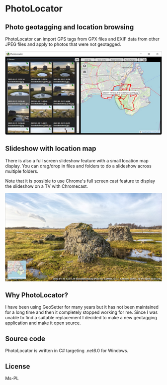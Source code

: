 # PhotoLocator
## Photo geotagging and location browsing
PhotoLocator can import GPS tags from GPX files and EXIF data from other JPEG files and apply to photos that were not geotagged.

![Screenshot](./Screenshot.jpg)

## Slideshow with location map
There is also a full screen slideshow feature with a small location map display. You can drag/drop in files and folders to do a 
slideshow across multiple folders. 

Note that it is possible to use Chrome's full screen cast feature to display the slideshow on a TV with Chromecast.

![Screenshot](./SlideshowScreenshot.jpg)

## Why PhotoLocator?
I have been using GeoSetter for many years but it has not been maintained for a long time and then it completely stopped working 
for me. Since I was unable to find a suitable replacement I decided to make a new geotagging application and make it open source.

## Source code
PhotoLocator is written in C# targeting .net6.0 for Windows.

## License
Ms-PL
